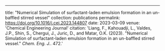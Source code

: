---
title: "Numerical Simulation of surfactant-laden emulsion formation in an un-baffled stirred vessel"
collection: publications
permalink: https://doi.org/10.1016/j.cej.2023.144807
date: 2023-03-09
venue: 'Chemical Engineering Journal'
citation: 'Liang, F., Kahouadji, L., Valdes, J.P., Shin, S., Chergui, J., Juric, D., and Matar, O.K.  (2023). &quot;Numerical Simulation of surfactant-laden emulsion formation in an un-baffled stirred vessel.&quot; <i>Chem. Eng. J.</i>. 472.'
